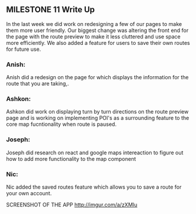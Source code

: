 ## MILESTONE 11 Write Up

In the last week we did work on redesigning a few of our pages to make them more user friendly.
Our biggest change was altering the front end for the page with the route preview to make it less cluttered and use space more efficiently.
We also added a feature for users to save their own routes for future use. 

### Anish:
Anish did a redesign on the page for which displays the information for the route that you are taking,. 

### Ashkon:
Ashkon did work on displaying turn by turn directions on the route preview page and is working on implementing POI's as a surrounding feature to the core map fucntionality when route is paused.

### Joseph:
Joseph did research on react and google maps intereaction to figure out how to add more functionality to the map component


### Nic:
Nic added the saved routes feature which allows you to save a route for your own account.

SCREENSHOT OF THE APP
http://imgur.com/a/zXMIu
